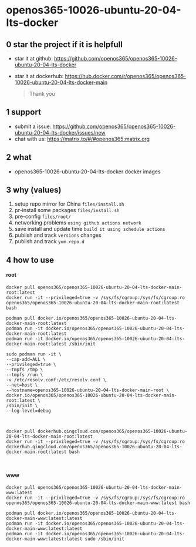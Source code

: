 # openos365-10026-ubuntu-20-04-lts-docker

## 0 star the project if it is helpfull

* star it at github: https://github.com/openos365/openos365-10026-ubuntu-20-04-lts-docker
* star it at dockerhub: https://hub.docker.com/r/openos365/openos365-10026-ubuntu-20-04-lts-docker-main

  > Thank you

## 1 support

* submit a issue: https://github.com/openos365/openos365-10026-ubuntu-20-04-lts-docker/issues/new
* chat with us: https://matrix.to/#/#openos365:matrix.org

## 2 what

* openos365-10026-ubuntu-20-04-lts-docker docker images
  
## 3 why (values)

1. setup repo mirror for China `files/install.sh`
1. pr-install some packages `files/install.sh`
1. pre-config `files/root/`
1. networking problems `using github actions network`
1. save install and update time `build it using schedule actions`
1. publish and track `versions` changes
1. publish and track `yum.repo.d`

## 4 how to use

#### root
```
docker pull openos365/openos365-10026-ubuntu-20-04-lts-docker-main-root:latest
docker run -it --privileged=true -v /sys/fs/cgroup:/sys/fs/cgroup:ro openos365/openos365-10026-ubuntu-20-04-lts-docker-main-root:latest bash

podman pull docker.io/openos365/openos365-10026-ubuntu-20-04-lts-docker-main-root:latest
podman run -it docker.io/openos365/openos365-10026-ubuntu-20-04-lts-docker-main-root:latest
podman run -it docker.io/openos365/openos365-10026-ubuntu-20-04-lts-docker-main-root:latest /sbin/init

sudo podman run -it \
--cap-add=ALL \
--privileged=true \
--tmpfs /tmp \
--tmpfs /run \
-v /etc/resolv.conf:/etc/resolv.conf \
--net=host \
--hostname=openos365-10026-ubuntu-20-04-lts-docker-main-root \
docker.io/openos365/openos365-10026-ubuntu-20-04-lts-docker-main-root:latest \
/sbin/init \
--log-level=debug



docker pull dockerhub.qingcloud.com/openos365/openos365-10026-ubuntu-20-04-lts-docker-main-root:latest
docker run -it --privileged=true -v /sys/fs/cgroup:/sys/fs/cgroup:ro dockerhub.qingcloud.com/openos365/openos365-10026-ubuntu-20-04-lts-docker-main-root:latest bash



```
#### www

```
docker pull openos365/openos365-10026-ubuntu-20-04-lts-docker-main-www:latest
docker run -it --privileged=true -v /sys/fs/cgroup:/sys/fs/cgroup:ro openos365/openos365-10026-ubuntu-20-04-lts-docker-main-www:latest bash

podman pull docker.io/openos365/openos365-10026-ubuntu-20-04-lts-docker-main-www:latest:latest
podman run -it docker.io/openos365/openos365-10026-ubuntu-20-04-lts-docker-main-www:latest:latest
podman run -it docker.io/openos365/openos365-10026-ubuntu-20-04-lts-docker-main-www:latest:latest sudo /sbin/init




```
